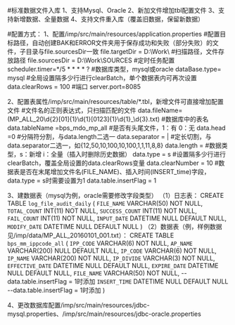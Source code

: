 #标准数据文件入库
1、支持Mysql、Oracle
2、新加文件增加tbl配置文件
3、支持新增数据、全量数据
4、支持文件重入库（覆盖旧数据，保留新数据）

#配置方式：
1、配置/imp/src/main/resources/application.properties
	#配置目标路径，自动创建BAK和ERROR文件夹用于保存成功和失败（部分失败）的文件，子目录与file.sourcesDir一致
	file.targetDir = D:\\Work\\ 
	#扫描路径，文件存放路径
	file.sourcesDir = D:\\Work\\SOURCES 
	#定时任务配置
	scheduler.timer=*/5 * * * * ?
	#数据库类型，mysql或oracle
	dataBase.type= mysql
	#全局设置隔多少行进行clearBatch，单个数据表内可再次设置
	data.clearRows = 100
	#端口
	server.port=8085
	
2、配置表属性/imp/src/main/resources/table/*.tbl，新增文件可直接增加配置文件
	#文件名的正则表达式，只扫描匹配的文件
	data.fileName= (MP_ALL_20\\d{2}[01]{1}\\d{1}[0123]{1}\\d{1}_\\d{3}.txt)
	#数据库中的表名
	data.tableName =bps_mdo_mp_all
	#是否有头尾文件，1：有 0：无
	data.head =0
	#分隔符分割，与data.length二选一
	data.separator = |
	#定长切割，与data.separator二选一，如{12,50,10,100,10,100,1,1,11,8,8}
	data.length =
	#数据类型，s：新增 i：全量（插入时删除历史数据）
	data.type = s
	#设置隔多少行进行clearBatch，覆盖全局设置的data.clearRows变量
	data.clearNumber = 10
	#数据表是否在末尾增加文件名(FILE_NAME)、插入时间(INSERT_time)字段，data.type = s时需要设置为1
	data.table.insertFlag = 1
	
3、建数据表（mysql为例，oracle需要修改字段类型）
	（1）日志表：
		CREATE TABLE `log_file_audit_daily` (
			`FILE_NAME` VARCHAR(50) NOT NULL,
			`TOTAL_COUNT` INT(11) NOT NULL,
			`SUCCESS_COUNT` INT(11) NOT NULL,
			`FAIL_COUNT` INT(11) NOT NULL,
			`INPUT_DATE` DATETIME NULL DEFAULT NULL,
			`MODIFY_DATE` DATETIME NULL DEFAULT NULL
		)
	（2）数据表（例，样例数据见/imp/data/MP_ALL_20160101_001.txt）：
		CREATE TABLE `bps_mm_ippcode_all` (
			`IPP_CODE` VARCHAR(6) NOT NULL,
			`AP_NAME` VARCHAR(200) NULL DEFAULT NULL,
			`IP_CODE` VARCHAR(6) NOT NULL,
			`IP_NAME` VARCHAR(200) NOT NULL,
			`IP_DIVIDE` VARCHAR(3) NOT NULL,
			`EFFECTIVE_DATE` DATETIME NULL DEFAULT NULL,
			`EXPIRE_DATE` DATETIME NULL DEFAULT NULL,
			`FILE_NAME` VARCHAR(50) NOT NULL,        --data.table.insertFlag = 1时添加
			`INSERT_TIME` DATETIME NULL DEFAULT NULL --data.table.insertFlag = 1时添加
		)


4、更改数据库配置/imp/src/main/resources/jdbc-mysql.properties、/imp/src/main/resources/jdbc-oracle.properties
